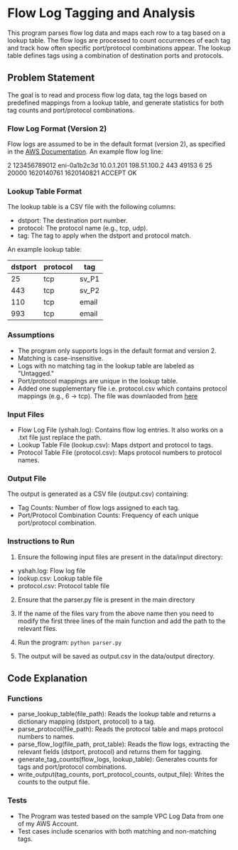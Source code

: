 # Flow Log Tagging and Analysis

This program parses flow log data and maps each row to a tag based on a lookup table. The flow logs are processed to count occurrences of each tag and track how often specific port/protocol combinations appear. The lookup table defines tags using a combination of destination ports and protocols.

## Problem Statement

The goal is to read and process flow log data, tag the logs based on predefined mappings from a lookup table, and generate statistics for both tag counts and port/protocol combinations.

### Flow Log Format (Version 2)

Flow logs are assumed to be in the default format (version 2), as specified in the [AWS Documentation](https://docs.aws.amazon.com/vpc/latest/userguide/flow-log-records.html). An example flow log line:

2 123456789012 eni-0a1b2c3d 10.0.1.201 198.51.100.2 443 49153 6 25 20000 1620140761 1620140821 ACCEPT OK

### Lookup Table Format

The lookup table is a CSV file with the following columns:

- dstport: The destination port number.
- protocol: The protocol name (e.g., tcp, udp).
- tag: The tag to apply when the dstport and protocol match.

An example lookup table:

| dstport | protocol | tag   |
| ------- | -------- | ----- |
| 25      | tcp      | sv_P1 |
| 443     | tcp      | sv_P2 |
| 110     | tcp      | email |
| 993     | tcp      | email |

### Assumptions

- The program only supports logs in the default format and version 2.
- Matching is case-insensitive.
- Logs with no matching tag in the lookup table are labeled as "Untagged."
- Port/protocol mappings are unique in the lookup table.
- Added one supplementary file i.e. protocol.csv which contains protocol mappings (e.g., 6 -> tcp). The file was downlaoded from [here](https://www.iana.org/assignments/protocol-numbers/protocol-numbers.xhtml)

### Input Files

- Flow Log File (yshah.log): Contains flow log entries. It also works on a .txt file just replace the path.
- Lookup Table File (lookup.csv): Maps dstport and protocol to tags.
- Protocol Table File (protocol.csv): Maps protocol numbers to protocol names.

### Output File

The output is generated as a CSV file (output.csv) containing:

- Tag Counts: Number of flow logs assigned to each tag.
- Port/Protocol Combination Counts: Frequency of each unique port/protocol combination.

### Instructions to Run

1. Ensure the following input files are present in the data/input directory:

- yshah.log: Flow log file
- lookup.csv: Lookup table file
- protocol.csv: Protocol table file

2. Ensure that the parser.py file is present in the main directory

3. If the name of the files vary from the above name then you need to modify the first three lines of the main function and add the path to the relevant files.
4. Run the program: `python parser.py`
5. The output will be saved as output.csv in the data/output directory.

## Code Explanation

### Functions

- parse_lookup_table(file_path): Reads the lookup table and returns a dictionary mapping (dstport, protocol) to a tag.
- parse_protocol(file_path): Reads the protocol table and maps protocol numbers to names.
- parse_flow_log(file_path, prot_table): Reads the flow logs, extracting the relevant fields (dstport, protocol) and returns them for tagging.
- generate_tag_counts(flow_logs, lookup_table): Generates counts for tags and port/protocol combinations.
- write_output(tag_counts, port_protocol_counts, output_file): Writes the counts to the output file.

### Tests

- The Program was tested based on the sample VPC Log Data from one of my AWS Account.
- Test cases include scenarios with both matching and non-matching tags.

